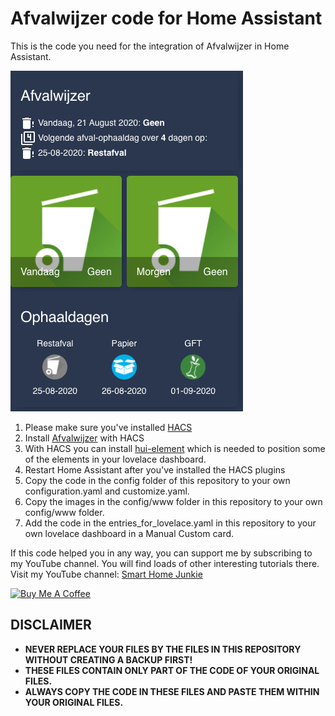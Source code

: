 # Afvalwijzer code for Home Assistant
This is the code you need for the integration of Afvalwijzer in Home Assistant. 

![](screenshot.png?raw=true)

1. Please make sure you've installed [HACS](https://www.youtube.com/watch?v=hdbYf36lfOc)
2. Install [Afvalwijzer](https://github.com/xirixiz/Home-Assistant-Sensor-Afvalwijzer) with HACS
2. With HACS you can install [hui-element](https://github.com/thomasloven/lovelace-hui-element) which is needed to position some of the elements in your lovelace dashboard.
3. Restart Home Assistant after you've installed the HACS plugins
4. Copy the code in the config folder of this repository to your own configuration.yaml and customize.yaml. 
5. Copy the images in the config/www folder in this repository to your own config/www folder.
6. Add the code in the entries_for_lovelace.yaml in this repository to your own lovelace dashboard in a Manual Custom card.

If this code helped you in any way, you can support me by subscribing to my YouTube channel. You will find loads of other interesting tutorials there.
Visit my YouTube channel: [Smart Home Junkie](https://www.youtube.com/channel/UCVtQ4AOSmCFUuvixddYiSxw)


<a href="https://www.buymeacoffee.com/smarthomejunkie" target="_blank"><img src="https://cdn.buymeacoffee.com/buttons/default-blue.png" alt="Buy Me A Coffee" height="51" width="217" ></a>

## DISCLAIMER
* **NEVER REPLACE YOUR FILES BY THE FILES IN THIS REPOSITORY WITHOUT CREATING A BACKUP FIRST!**
* **THESE FILES CONTAIN ONLY PART OF THE CODE OF YOUR ORIGINAL FILES.**
* **ALWAYS COPY THE CODE IN THESE FILES AND PASTE THEM WITHIN YOUR ORIGINAL FILES.**
